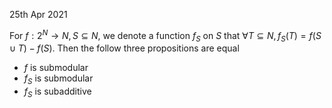 25th Apr 2021

For $f:2^N\rightarrow N,S\subseteq N$, we denote a function $f_S$ on $S$ that $\forall T\subseteq N,f_S(T)=f(S\cup T)-f(S)$. Then the follow three propositions are equal

- $f$ is submodular
- $f_S$ is submodular
- $f_S$ is subadditive